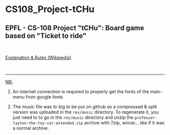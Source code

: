 # CS108_Project-tCHu

## EPFL - CS-108 Project "tCHu": Board game based on "Ticket to ride"

<br>

[Explanation & Rules (Wikipedia)](https://en.m.wikipedia.org/wiki/Ticket_to_Ride_(board_game))

<br>

---

<ins>NB:</ins>  

 1. An internet connection is required to properly get the fonts of the main-menu from google fonts
  
 2. The music file was to big to be put on github so a compressed & split version was uploaded in the `res/music` directory. To regenerate it, you just need to to go in the `res/music` directory and unzip the `professor-layton-the-toy-car-extended.zip` archive with 7zip, winrar... like if it was a normal archive.  
